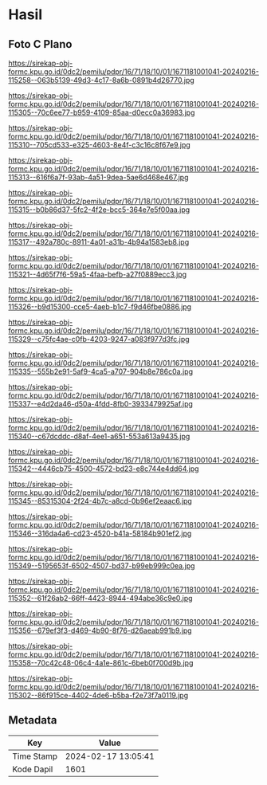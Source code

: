 # Hasil

## Foto C Plano

https://sirekap-obj-formc.kpu.go.id/0dc2/pemilu/pdpr/16/71/18/10/01/1671181001041-20240216-115258--063b5139-49d3-4c17-8a6b-0891b4d26770.jpg

https://sirekap-obj-formc.kpu.go.id/0dc2/pemilu/pdpr/16/71/18/10/01/1671181001041-20240216-115305--70c6ee77-b959-4109-85aa-d0ecc0a36983.jpg

https://sirekap-obj-formc.kpu.go.id/0dc2/pemilu/pdpr/16/71/18/10/01/1671181001041-20240216-115310--705cd533-e325-4603-8e4f-c3c16c8f67e9.jpg

https://sirekap-obj-formc.kpu.go.id/0dc2/pemilu/pdpr/16/71/18/10/01/1671181001041-20240216-115313--616f6a7f-93ab-4a51-9dea-5ae6d468e467.jpg

https://sirekap-obj-formc.kpu.go.id/0dc2/pemilu/pdpr/16/71/18/10/01/1671181001041-20240216-115315--b0b86d37-5fc2-4f2e-bcc5-364e7e5f00aa.jpg

https://sirekap-obj-formc.kpu.go.id/0dc2/pemilu/pdpr/16/71/18/10/01/1671181001041-20240216-115317--492a780c-8911-4a01-a31b-4b94a1583eb8.jpg

https://sirekap-obj-formc.kpu.go.id/0dc2/pemilu/pdpr/16/71/18/10/01/1671181001041-20240216-115321--4d65f7f6-59a5-4faa-befb-a27f0889ecc3.jpg

https://sirekap-obj-formc.kpu.go.id/0dc2/pemilu/pdpr/16/71/18/10/01/1671181001041-20240216-115326--b9d15300-cce5-4aeb-b1c7-f9d46fbe0886.jpg

https://sirekap-obj-formc.kpu.go.id/0dc2/pemilu/pdpr/16/71/18/10/01/1671181001041-20240216-115329--c75fc4ae-c0fb-4203-9247-a083f977d3fc.jpg

https://sirekap-obj-formc.kpu.go.id/0dc2/pemilu/pdpr/16/71/18/10/01/1671181001041-20240216-115335--555b2e91-5af9-4ca5-a707-904b8e786c0a.jpg

https://sirekap-obj-formc.kpu.go.id/0dc2/pemilu/pdpr/16/71/18/10/01/1671181001041-20240216-115337--e4d2da46-d50a-4fdd-8fb0-3933479925af.jpg

https://sirekap-obj-formc.kpu.go.id/0dc2/pemilu/pdpr/16/71/18/10/01/1671181001041-20240216-115340--c67dcddc-d8af-4ee1-a651-553a613a9435.jpg

https://sirekap-obj-formc.kpu.go.id/0dc2/pemilu/pdpr/16/71/18/10/01/1671181001041-20240216-115342--4446cb75-4500-4572-bd23-e8c744e4dd64.jpg

https://sirekap-obj-formc.kpu.go.id/0dc2/pemilu/pdpr/16/71/18/10/01/1671181001041-20240216-115345--85315304-2f24-4b7c-a8cd-0b96ef2eaac6.jpg

https://sirekap-obj-formc.kpu.go.id/0dc2/pemilu/pdpr/16/71/18/10/01/1671181001041-20240216-115346--316da4a6-cd23-4520-b41a-58184b901ef2.jpg

https://sirekap-obj-formc.kpu.go.id/0dc2/pemilu/pdpr/16/71/18/10/01/1671181001041-20240216-115349--5195653f-6502-4507-bd37-b99eb999c0ea.jpg

https://sirekap-obj-formc.kpu.go.id/0dc2/pemilu/pdpr/16/71/18/10/01/1671181001041-20240216-115352--61f26ab2-66ff-4423-8944-494abe36c9e0.jpg

https://sirekap-obj-formc.kpu.go.id/0dc2/pemilu/pdpr/16/71/18/10/01/1671181001041-20240216-115356--679ef3f3-d469-4b90-8f76-d26aeab991b9.jpg

https://sirekap-obj-formc.kpu.go.id/0dc2/pemilu/pdpr/16/71/18/10/01/1671181001041-20240216-115358--70c42c48-06c4-4a1e-861c-6beb0f700d9b.jpg

https://sirekap-obj-formc.kpu.go.id/0dc2/pemilu/pdpr/16/71/18/10/01/1671181001041-20240216-115302--86f915ce-4402-4de6-b5ba-f2e73f7a0119.jpg


## Metadata

| Key        | Value               |
| ---------- | ------------------- |
| Time Stamp | 2024-02-17 13:05:41 |
| Kode Dapil | 1601                |



